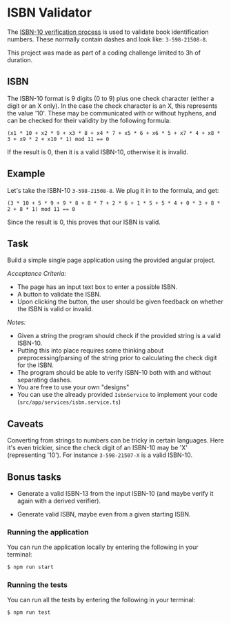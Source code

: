 # ISBN Validator

The [ISBN-10 verification process](https://en.wikipedia.org/wiki/International_Standard_Book_Number) is used to validate book identification numbers. These normally contain dashes and look like: `3-598-21508-8`.

This project was made as part of a coding challenge limited to 3h of duration.

## ISBN

The ISBN-10 format is 9 digits (0 to 9) plus one check character (either a digit or an X only). In the case the check character is an X, this represents the value '10'. These may be communicated with or without hyphens, and can be checked for their validity by the following formula:

```
(x1 * 10 + x2 * 9 + x3 * 8 + x4 * 7 + x5 * 6 + x6 * 5 + x7 * 4 + x8 * 3 + x9 * 2 + x10 * 1) mod 11 == 0
```

If the result is 0, then it is a valid ISBN-10, otherwise it is invalid.

## Example

Let's take the ISBN-10 `3-598-21508-8`. We plug it in to the formula, and get:
```
(3 * 10 + 5 * 9 + 9 * 8 + 8 * 7 + 2 * 6 + 1 * 5 + 5 * 4 + 0 * 3 + 8 * 2 + 8 * 1) mod 11 == 0
```

Since the result is 0, this proves that our ISBN is valid.

## Task

Build a simple single page application using the provided angular project.

*Acceptance Criteria:*
* The page has an input text box to enter a possible ISBN.
* A button to validate the ISBN.
* Upon clicking the button, the user should be given feedback on whether the ISBN is valid or invalid.

*Notes:*
* Given a string the program should check if the provided string is a valid ISBN-10.
* Putting this into place requires some thinking about preprocessing/parsing of the string prior to calculating the check digit for the ISBN.
* The program should be able to verify ISBN-10 both with and without separating dashes.
* You are free to use your own "designs"
* You can use the already provided `IsbnService` to implement your code (`src/app/services/isbn.service.ts`)

## Caveats

Converting from strings to numbers can be tricky in certain languages. Here it's even trickier, since the check digit of an ISBN-10 may be 'X' (representing '10'). For instance `3-598-21507-X` is a valid ISBN-10.

## Bonus tasks

* Generate a valid ISBN-13 from the input ISBN-10 (and maybe verify it again with a derived verifier).

* Generate valid ISBN, maybe even from a given starting ISBN.


### Running the application

You can run the application locally by entering the following in your terminal:

```sh
$ npm run start
```

### Running the tests

You can run all the tests by entering the following in your terminal:

```sh
$ npm run test
```
